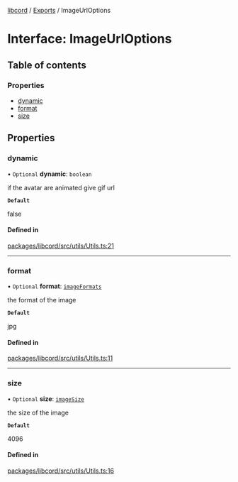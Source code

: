 [libcord](../README.md) / [Exports](../modules.md) / ImageUrlOptions

# Interface: ImageUrlOptions

## Table of contents

### Properties

- [dynamic](ImageUrlOptions.md#dynamic)
- [format](ImageUrlOptions.md#format)
- [size](ImageUrlOptions.md#size)

## Properties

### dynamic

• `Optional` **dynamic**: `boolean`

if the avatar are animated give gif url

**`Default`**

false

#### Defined in

[packages/libcord/src/utils/Utils.ts:21](https://github.com/Libcord/libcord/blob/d0e0b8c/packages/libcord/src/utils/Utils.ts#L21)

___

### format

• `Optional` **format**: [`imageFormats`](../modules.md#imageformats)

the format of the image

**`Default`**

jpg

#### Defined in

[packages/libcord/src/utils/Utils.ts:11](https://github.com/Libcord/libcord/blob/d0e0b8c/packages/libcord/src/utils/Utils.ts#L11)

___

### size

• `Optional` **size**: [`imageSize`](../modules.md#imagesize)

the size of the image

**`Default`**

4096

#### Defined in

[packages/libcord/src/utils/Utils.ts:16](https://github.com/Libcord/libcord/blob/d0e0b8c/packages/libcord/src/utils/Utils.ts#L16)
